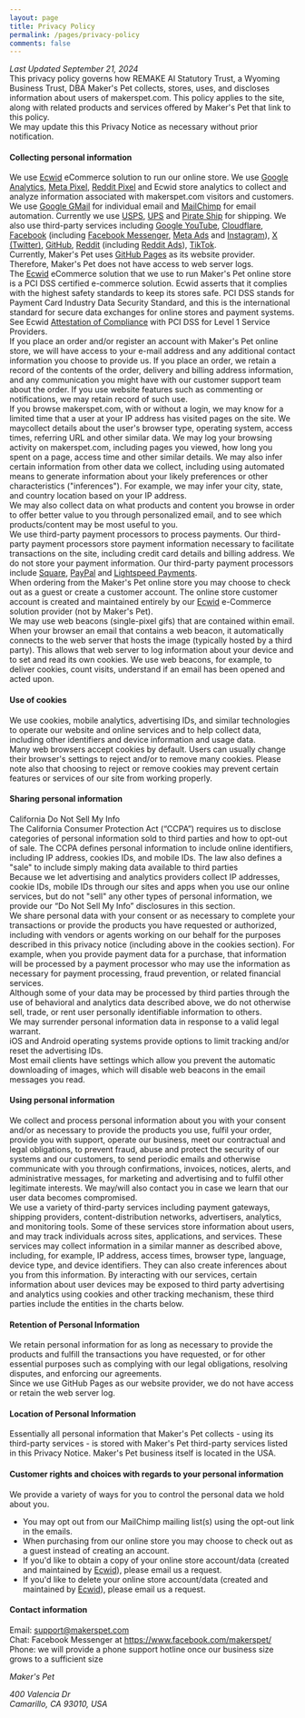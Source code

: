 ```yaml
---
layout: page
title: Privacy Policy
permalink: /pages/privacy-policy
comments: false
---
```

<div><em>Last Updated September 21, 2024</em></div>

<div>This privacy policy governs how REMAKE AI Statutory Trust, a Wyoming Business Trust, DBA Maker's Pet collects, stores, uses, and discloses information about users of makerspet.com. This policy applies to the site, along with related products and services offered by Maker's Pet that link to this policy.</div>

<div>We may update this this Privacy Notice as necessary without prior notification.</div>

<p></p>
<h4 class="h4">Collecting personal information</h4>

<div>We use <a href="https://ecwid.com">Ecwid</a> eCommerce solution to run our online store. We use <a href="https://analytics.google.com/">Google Analytics</a>, <a href="https://www.facebook.com/business/tools/meta-pixel">Meta Pixel</a>, <a href="https://business.reddithelp.com/helpcenter/s/article/reddit-pixel">Reddit Pixel</a> and Ecwid store analytics to collect and analyze information associated with makerspet.com visitors and customers. We use <a href="https://gmail.com">Google GMail</a> for individual email and <a href="https://mailchimp.com">MailChimp</a> for email automation. Currently we use <a href="https://usps.com">USPS</a>, <a href="https://ups.com">UPS</a> and <a href="https://www.pirateship.com/">Pirate Ship</a> for shipping. We also use third-party services including <a href="https://youtube.com">Google YouTube</a>, <a href="https://cloudflare.com">Cloudflare</a>, <a href="https://facebook.com">Facebook</a> (including <a href="https://www.messenger.com/">Facebook Messenger</a>, <a href="https://www.facebook.com/business/ads">Meta Ads</a> and <a href="https://instagram.com">Instagram</a>), <a href="https://x.com">X (Twitter)</a>, <a href="https://github.com/makerspet/">GitHub</a>, <a href="https://reddit.com">Reddit</a> (including <a href="https://ads.reddit.com">Reddit Ads</a>), <a href="https://tiktok.com">TikTok</a>.</div>

<div>Currently, Maker's Pet uses <a href="https://pages.github.com">GitHub Pages</a> as its website provider. Therefore, Maker's Pet does not have access to web server logs.</div>

<div>The <a href="https://ecwid.com">Ecwid</a> eCommerce solution that we use to run Maker's Pet online store is a PCI DSS certified e-commerce solution. Ecwid asserts that it complies with the highest safety standards to keep its stores safe. PCI DSS stands for Payment Card Industry Data Security Standard, and this is the international standard for secure data exchanges for online stores and payment systems. See Ecwid <a href="https://support.ecwid.com/hc/en-us/article_attachments/12930689372700">Attestation of Compliance</a> with PCI DSS for Level 1 Service Providers.</div>

<div>If you place an order and/or register an account with Maker's Pet online store, we will have access to your e-mail address and any additional contact information you choose to provide us. If you place an order, we retain a record of the contents of the order, delivery and billing address information, and any communication you might have with our customer support team about the order. If you use website features such as commenting or notifications, we may retain record of such use.</div>

<div>If you browse makerspet.com, with or without a login, we may know for a limited time that a user at your IP address has visited pages on the site. We maycollect details about the user's browser type, operating system, access times, referring URL and other similar data. We may log your browsing activity on makerspet.com, including pages you viewed, how long you spent on a page, access time and other similar details. We may also infer certain information from other data we collect, including using automated means to generate information about your likely preferences or other characteristics ("inferences"). For example, we may infer your city, state, and country location based on your IP address.</div>

<div>We may also collect data on what products and content you browse in order to offer better value to you through personalized email, and to see which products/content may be most useful to you.</div>

<div>We use third-party payment processors to process payments. Our third-party payment processors store payment information necessary to facilitate transactions on the site, including credit card details and billing address. We do not store your payment information. Our third-party payment processors include <a href="https://square.com/">Square</a>, <a href="https://paypal.com">PayPal</a> and <a href="https://www.lightspeedhq.com/ecom/lightspeed-payments/">Lightspeed Payments</a>.</div>

<div>When ordering from the Maker's Pet online store you may choose to check out as a guest or create a customer account. The online store customer account is created and maintained entirely by our <a href="https://ecwid.com">Ecwid</a> e-Commerce solution provider (not by Maker's Pet).</div>

<div>We may use web beacons (single-pixel gifs) that are contained within email. When your browser an email that contains a web beacon, it automatically connects to the web server that hosts the image (typically hosted by a third party). This allows that web server to log information about your device and to set and read its own cookies. We use web beacons, for example, to deliver cookies, count visits, understand if an email has been opened and acted upon.

<p></p>
<h4 class="h4">Use of cookies</h4>

<div>We use cookies, mobile analytics, advertising IDs, and similar technologies to operate our website and online services and to help collect data, including other identifiers and device information and usage data.</div>

<div>Many web browsers accept cookies by default. Users can usually change their browser's settings to reject and/or to remove many cookies. Please note also that choosing to reject or remove cookies may prevent certain features or services of our site from working properly.</div>

<p></p>
<h4 class="h4">Sharing personal information</h4>

<div>California Do Not Sell My Info</div>

<div>The California Consumer Protection Act (“CCPA”) requires us to disclose categories of personal information sold to third parties and how to opt-out of sale. The CCPA defines personal information to include online identifiers, including IP address, cookies IDs, and mobile IDs. The law also defines a "sale" to include simply making data available to third parties</div>

<div>Because we let advertising and analytics providers collect IP addresses, cookie IDs, mobile IDs through our sites and apps when you use our online services, but do not "sell" any other types of personal information, we provide our “Do Not Sell My Info” disclosures in this section.</div>

<div>We share personal data with your consent or as necessary to complete your transactions or provide the products you have requested or authorized, including with vendors or agents working on our behalf for the purposes described in this privacy notice (including above in the cookies section). For example, when you provide payment data for a purchase, that information will be processed by a payment processor who may use the information as necessary for payment processing, fraud prevention, or related financial services.</div>

<div>Although some of your data may be processed by third parties through the use of behavioral and analytics data described above, we do not otherwise sell, trade, or rent user personally identifiable information to others.</div>

<div>We may surrender personal information data in response to a valid legal warrant.</div>

<div>iOS and Android operating systems provide options to limit tracking and/or reset the advertising IDs.</div>

<div>Most email clients have settings which allow you prevent the automatic downloading of images, which will disable web beacons in the email messages you read.</div>

<p></p>
<h4 class="h4">Using personal information</h4>

<div>We collect and process personal information about you with your consent and/or as necessary to provide the products you use, fulfil your order, provide you with support, operate our business, meet our contractual and legal obligations, to prevent fraud, abuse and protect the security of our systems and our customers, to send periodic emails and otherwise communicate with you through confirmations, invoices, notices, alerts, and administrative messages, for marketing and advertising and to fulfil other legitimate interests. We may/will also contact you in case we learn that our user data becomes compromised.</div>

<div>We use a variety of third-party services including payment gateways, shipping providers, content-distribution networks, advertisers, analytics, and monitoring tools. Some of these services store information about users, and may track individuals across sites, applications, and services. These services may collect information in a similar manner as described above, including, for example, IP address, access times, browser type, language, device type, and device identifiers. They can also create inferences about you from this information. By interacting with our services, certain information about user devices may be exposed to third party advertising and analytics using cookies and other tracking mechanism, these third parties include the entities in the charts below.</div>

<p></p>

<h4 class="h4">Retention of Personal Information</h4>

<div>We retain personal information for as long as necessary to provide the products and fulfill the transactions you have requested, or for other essential purposes such as complying with our legal obligations, resolving disputes, and enforcing our agreements.</div>

<div>Since we use GitHub Pages as our website provider, we do not have access or retain the web server log.</div>

<p></p>
<h4 class="h4">Location of Personal Information</h4>

<div>Essentially all personal information that Maker's Pet collects - using its third-party services - is stored with Maker's Pet third-party services listed in this Privacy Notice. Maker's Pet business itself is located in the USA.</div>

<h4 class="h4">Customer rights and choices with regards to your personal information</h4>

<div>We provide a variety of ways for you to control the personal data we hold about you.</div>

<ul>
	<li>You may opt out from our MailChimp mailing list(s) using the opt-out link in the emails.</li>
	<li>When purchasing from our online store you may choose to check out as a guest instead of creating an account.</li>
	<li>If you'd like to obtain a copy of your online store account/data (created and maintained by <a href="https://ecwid.com/">Ecwid</a>), please email us a request.</li>
	<li>If you'd like to delete your online store account/data (created and maintained by <a href="https://ecwid.com">Ecwid</a>), please email us a request.</li>
</ul>

<p></p>
<h4 class="h4">Contact information</h4>

<div>Email: <a href="mailto://support@makerspet.com">support@makerspet.com</a></div>

<div>Chat: Facebook Messenger at <a href="https://www.facebook.com/makerspet/">https://www.facebook.com/makerspet/</a></div>

<div>Phone: we will provide a phone support hotline once our business size grows to a sufficient size</div>

<p><em>Maker's Pet</em></p>
<div><em>400 Valencia Dr</em></div>
<div><em>Camarillo, CA 93010, USA</em></div>
